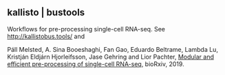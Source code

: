 ## kallisto &#124; bustools

Workflows for pre-processing single-cell RNA-seq. See http://kallistobus.tools/ and 

Páll Melsted, A. Sina Booeshaghi, Fan Gao, Eduardo Beltrame, Lambda Lu, Kristján Eldjárn Hjorleifsson, Jase Gehring and Lior Pachter, [Modular and efficient pre-processing of single-cell RNA-seq](https://www.biorxiv.org/content/10.1101/673285v1), bioRxiv, 2019.
